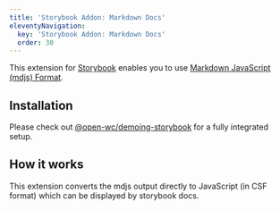 ```yaml
---
title: 'Storybook Addon: Markdown Docs'
eleventyNavigation:
  key: 'Storybook Addon: Markdown Docs'
  order: 30
---
```


[//]: # 'AUTO INSERT HEADER PREPUBLISH'

This extension for [Storybook](https://storybook.js.org/) enables you to use [Markdown JavaScript (mdjs) Format](https://open-wc.org/mdjs/).

## Installation

Please check out [@open-wc/demoing-storybook](https://open-wc.org/demoing/) for a fully integrated setup.

## How it works

This extension converts the mdjs output directly to JavaScript (in CSF format) which can be displayed by storybook docs.
